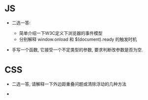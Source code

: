 # JS

- 二选一答:
  - 简单介绍一下W3C定义下浏览器的事件模型
  - 分别解释 window.onload 和 $(document).ready 的触发时机

- 手写一个函数, 它接受一个不定类型的参数, 要求判断改参数是否为空.

# CSS

- 二选一答, 请解释一下外边距重叠问题或清除浮动的几种方法

- 